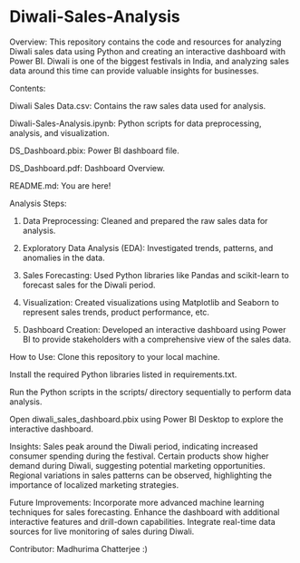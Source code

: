# Diwali-Sales-Analysis
Overview:
This repository contains the code and resources for analyzing Diwali sales data using Python and creating an interactive dashboard with Power BI. 
Diwali is one of the biggest festivals in India, and analyzing sales data around this time can provide valuable insights for businesses.

Contents:

Diwali Sales Data.csv: Contains the raw sales data used for analysis.

Diwali-Sales-Analysis.ipynb: Python scripts for data preprocessing, analysis, and visualization.

DS_Dashboard.pbix: Power BI dashboard file.

DS_Dashboard.pdf: Dashboard Overview.

README.md: You are here!

Analysis Steps:

1. Data Preprocessing: Cleaned and prepared the raw sales data for analysis.

2. Exploratory Data Analysis (EDA): Investigated trends, patterns, and anomalies in the data.

3. Sales Forecasting: Used Python libraries like Pandas and scikit-learn to forecast sales for the Diwali period.

4. Visualization: Created visualizations using Matplotlib and Seaborn to represent sales trends, product performance, etc.

5. Dashboard Creation: Developed an interactive dashboard using Power BI to provide stakeholders with a comprehensive view of the sales data.

How to Use:
Clone this repository to your local machine.

Install the required Python libraries listed in requirements.txt.

Run the Python scripts in the scripts/ directory sequentially to perform data analysis.

Open diwali_sales_dashboard.pbix using Power BI Desktop to explore the interactive dashboard.

Insights:
Sales peak around the Diwali period, indicating increased consumer spending during the festival.
Certain products show higher demand during Diwali, suggesting potential marketing opportunities.
Regional variations in sales patterns can be observed, highlighting the importance of localized marketing strategies.

Future Improvements:
Incorporate more advanced machine learning techniques for sales forecasting.
Enhance the dashboard with additional interactive features and drill-down capabilities.
Integrate real-time data sources for live monitoring of sales during Diwali.

Contributor:
Madhurima Chatterjee :) 
